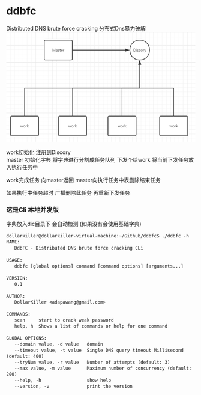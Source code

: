 # ddbfc
Distributed DNS brute force cracking   分布式Dns暴力破解
![Master](./README/master.png)

work初始化 注册到Discory    
master 初始化字典  将字典进行分割成任务队列  下发个给work  将当前下发任务放入执行任务中

work完成任务 向master返回   master向执行任务中表删除结束任务

如果执行中任务超时  广播删除此任务 再重新下发任务

### 这是Cli 本地并发版
字典放入dic目录下 会自动检测 (如果没有会使用基础字典)

``` 
dollarkiller@dollarkiller-virtual-machine:~/Github/ddbfc$ ./ddbfc -h
NAME:
   DdbFC - Distributed DNS brute force cracking CLi

USAGE:
   ddbfc [global options] command [command options] [arguments...]

VERSION:
   0.1

AUTHOR:
   DollarKiller <adapawang@gmail.com>

COMMANDS:
   scan     start to crack weak password
   help, h  Shows a list of commands or help for one command

GLOBAL OPTIONS:
   --domain value, -d value   domain
   --timeout value, -t value  Single DNS query timeout Millisecond (default: 400)
   --tryNum value, -r value   Number of attempts (default: 3)
   --max value, -m value      Maximum number of concurrency (default: 200)
   --help, -h                 show help
   --version, -v              print the version
```
